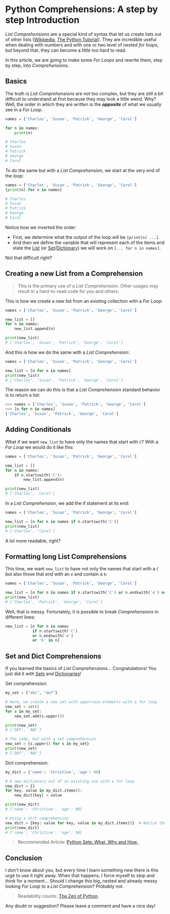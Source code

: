 # Python Comprehensions: A step by step Introduction

_List Comprehensions_ are a special kind of syntax that let us create lists out of other lists ([Wikipedia](https://en.wikipedia.org/wiki/List_comprehension), [The Python Tutorial](https://docs.python.org/3/tutorial/datastructures.html#list-comprehensions)). They are incredible useful when dealing with numbers and with one or two level of nested _for loops_, but beyond that, they can become a little too hard to read.

In this article, we are going to make some _For Loops_ and rewrite them, step by step, into _Comprehensions_.

## Basics

The truth is _List Comprehensions_ are not too complex, but they are still a bit difficult to understand at first because they may look a little weird. Why? Well, the order in which they are written is the **_opposite_** of what we usually see in a _For Loop_.

```python
names = ['Charles', 'Susan', 'Patrick', 'George', 'Carol']

for n in names:
    print(n)

# Charles
# Susan
# Patrick
# George
# Carol
```

To do the same but with a _List Comprehension_, we start at the very end of the _loop_:

```python
names = ['Charles', 'Susan', 'Patrick', 'George', 'Carol']
[print(n) for n in names]

# Charles
# Susan
# Patrick
# George
# Carol
```

Notice how we inverted the order:

- First, we determine what the output of the loop will be `[print(n) ...]`.
- And then we define the variable that will represent each of the items and state the [List](https://www.pythoncheatsheet.org/#Lists) (or [Set](https://www.pythoncheatsheet.org/#Set-comprehension)/[Dictionary](https://www.pythoncheatsheet.org/#Dictionaries-and-Structuring-Data)) we will work on `[... for n in names]`.

Not that difficult right?

## Creating a new List from a Comprehension

> This is the primary use of a _List Comprehension_. Other usages may result in a hard-to-read code for you and others.

This is how we create a new list from an existing collection with a _For Loop_:

```python
names = ['Charles', 'Susan', 'Patrick', 'George', 'Carol']

new_list = []
for n in names:
    new_list.append(n)

print(new_list)
# ['Charles', 'Susan', 'Patrick', 'George', 'Carol']
```

And this is how we do the same with a _List Comprehension_:

```python
names = ['Charles', 'Susan', 'Patrick', 'George', 'Carol']

new_list = [n for n in names]
print(new_list)
# ['Charles', 'Susan', 'Patrick', 'George', 'Carol']
```

The reason we can do this is that a _List Comprehension_ standard behavior is to return a list:

```python
>>> names = ['Charles', 'Susan', 'Patrick', 'George', 'Carol']
>>> [n for n in names]
['Charles', 'Susan', 'Patrick', 'George', 'Carol']
```

## Adding Conditionals

What if we want `new_list` to have only the names that start with `C`? With a _For Loop_ we would do it like this:

```python
names = ['Charles', 'Susan', 'Patrick', 'George', 'Carol']

new_list = []
for n in names:
    if n.startswith('C'):
        new_list.append(n)

print(new_list)
# ['Charles', 'Carol']
```

In a _List Comprehension_, we add the if statement at its end:

```python
names = ['Charles', 'Susan', 'Patrick', 'George', 'Carol']

new_list = [n for n in names if n.startswith('C')]
print(new_list)
# ['Charles', 'Carol']
```

A lot more readable, right?

## Formatting long List Comprehensions

This time, we want `new_list` to have not only the names that start with a `C` but also those that end with an `e` and contain a `k`:

```python
names = ['Charles', 'Susan', 'Patrick', 'George', 'Carol']

new_list = [n for n in names if n.startswith('C') or n.endswith('e') or 'k' in n]
print(new_list)
# ['Charles', 'Patrick', 'George', 'Carol']
```

Well, that is messy. Fortunately, it is possible to break _Comprehensions_ in different lines:

```python
new_list = [n for n in names
            if n.startswith('C')
            or n.endswith('e')
            or 'k' in n]
```

## Set and Dict Comprehensions

If you learned the basics of _List Comprehensions_... Congratulations! You just did it with [Sets](https://www.pythoncheatsheet.org/#Set-comprehension) and [Dictionaries](https://www.pythoncheatsheet.org/#Dictionaries-and-Structuring-Data)!

Set comprehension:

```python
my_set = {"abc", "def"}

# Here, we create a new set with uppercase elements with a for loop
new_set = set()
for s in my_set:
    new_set.add(s.upper())

print(new_set)
# {'DEF', 'ABC'}

# The same, but with a set comprehension
new_set = {s.upper() for s in my_set}
print(new_set)
# {'DEF', 'ABC'}
```

Dict comprehension:

```python
my_dict = {'name': 'Christine', 'age': 98}

# A new dictionary out of an existing one with a for loop
new_dict = {}
for key, value in my_dict.items():
    new_dict[key] = value

print(new_dict)
# {'name': 'Christine', 'age': 98}

# Using a dict comprehension
new_dict = {key: value for key, value in my_dict.items()}  # Notice the ":"
print(new_dict)
# {'name': 'Christine', 'age': 98}
```

> Recommended Article: [Python Sets: What, Why and How ](https://www.pythoncheatsheet.org/blog/python-sets-what-why-how).

## Conclusion

I don't know about you, but every time I learn something new there is this urge to use it right away. When that happens, I force myself to stop and think for a moment... Should I change this big, nested and already messy looking _For Loop_ to a _List Comprehension_? Probably not.

> Readability counts. [The Zen of Python](https://www.python.org/dev/peps/pep-0020/).

Any doubt or suggestion? Please leave a comment and have a nice day!
